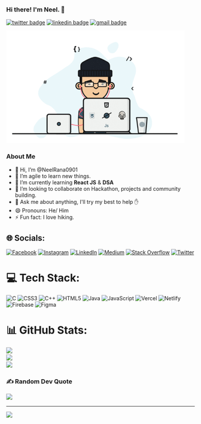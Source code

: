 ### Hi there! I'm Neel. 👋


[![twitter badge](https://img.shields.io/badge/neel_rana-2B3856?style=flat&logo=twitter)](https://twitter.com/neelRana_IT)
[![linkedin badge](https://img.shields.io/badge/Neel_Sanjaykumar_Rana-493D26?style=flat&logo=linkedin)](https://www.linkedin.com/in/neel-rana-523b92204/)
[![gmail badge](https://img.shields.io/badge/Neel_Sanjaykumar_Rana-F9A7B0?style=flat&logo=gmail)](neelrana111@gmail.com)


<img align="centre" alt="GIF" height="300px" src="https://github.com/NeelRana0901/NeelRana0901/blob/main/gifs/coder.gif" />

### About Me
- 👋 Hi, I’m @NeelRana0901
- 🔭 I’m agile to learn new things.
- 🌱 I’m currently learning <b>React JS</b> & <b>DSA</b>
- 👯 I’m looking to collaborate on Hackathon, projects and community building.
- 💬 Ask me about anything, I'll try my best to help :hand:
- 😄 Pronouns: He/ Him
- ⚡ Fun fact: I love hiking.


## 🌐 Socials:
[![Facebook](https://img.shields.io/badge/Facebook-%231877F2.svg?logo=Facebook&logoColor=white)](https://www.facebook.com/neel.rana.73744/) [![Instagram](https://img.shields.io/badge/Instagram-%23E4405F.svg?logo=Instagram&logoColor=white)](https://www.instagram.com/neelrana0901/) [![LinkedIn](https://img.shields.io/badge/LinkedIn-%230077B5.svg?logo=linkedin&logoColor=white)](https://www.linkedin.com/in/neel-rana-523b92204/) [![Medium](https://img.shields.io/badge/Medium-12100E?logo=medium&logoColor=white)](https://medium.com/@neelrana111) [![Stack Overflow](https://img.shields.io/badge/-Stackoverflow-FE7A16?logo=stack-overflow&logoColor=white)](https://stackoverflow.com/users/17507916/neel-rana) [![Twitter](https://img.shields.io/badge/Twitter-%231DA1F2.svg?logo=Twitter&logoColor=white)](https://twitter.com/neelRana_IT) 

# 💻 Tech Stack:
![C](https://img.shields.io/badge/c-%2300599C.svg?style=for-the-badge&logo=c&logoColor=white) ![CSS3](https://img.shields.io/badge/css3-%231572B6.svg?style=for-the-badge&logo=css3&logoColor=white) ![C++](https://img.shields.io/badge/c++-%2300599C.svg?style=for-the-badge&logo=c%2B%2B&logoColor=white) ![HTML5](https://img.shields.io/badge/html5-%23E34F26.svg?style=for-the-badge&logo=html5&logoColor=white) ![Java](https://img.shields.io/badge/java-%23ED8B00.svg?style=for-the-badge&logo=java&logoColor=white) ![JavaScript](https://img.shields.io/badge/javascript-%23323330.svg?style=for-the-badge&logo=javascript&logoColor=%23F7DF1E) ![Vercel](https://img.shields.io/badge/vercel-%23000000.svg?style=for-the-badge&logo=vercel&logoColor=white) ![Netlify](https://img.shields.io/badge/netlify-%23000000.svg?style=for-the-badge&logo=netlify&logoColor=#00C7B7) ![Firebase](https://img.shields.io/badge/firebase-%23039BE5.svg?style=for-the-badge&logo=firebase) 	![Figma](https://img.shields.io/badge/figma-%23F24E1E.svg?style=for-the-badge&logo=figma&logoColor=white)

# 📊 GitHub Stats:
![](https://github-readme-stats.vercel.app/api?username=NeelRana0901&theme=dark&hide_border=false&include_all_commits=true&count_private=true)<br/>
![](https://github-readme-streak-stats.herokuapp.com/?user=NeelRana0901&theme=dark&hide_border=false)<br/>
![](https://github-readme-stats.vercel.app/api/top-langs/?username=NeelRana0901&theme=dark&hide_border=false&include_all_commits=true&count_private=true&layout=compact)

### ✍️ Random Dev Quote
![](https://quotes-github-readme.vercel.app/api?type=horizontal&theme=radical)

---
[![](https://visitcount.itsvg.in/api?id=NeelRana0901&icon=0&color=0)](https://visitcount.itsvg.in)
